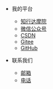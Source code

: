 <!-- _navbar.md 上面的导航栏  -->

* 我的平台

  * [知行达摩院](https://www.zxdmy.com)
  * [微信公众号](https://img.zxdmy.com/md/20210129164325.jpg)
  * [CSDN](https://cxhit.blog.csdn.net/)
  * [Gitee](https://gitee.com/ZXAcademy)
  * [GitHub](https://github.com/ZXAcademy)


* 联系我们
  * [邮箱](contacts/email.md)
  * [电话](zh-contacts/phone.md)

